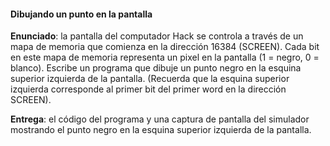 #### Dibujando un punto en la pantalla

**Enunciado**: la pantalla del computador Hack se controla a través de un mapa de memoria que comienza en la dirección 16384 (SCREEN). Cada bit en este mapa de memoria representa un pixel en la pantalla (1 = negro, 0 = blanco). Escribe un programa que dibuje un punto negro en la esquina superior izquierda de la pantalla. (Recuerda que la esquina superior izquierda corresponde al primer bit del primer word en la dirección SCREEN).

**Entrega**: el código del programa y una captura de pantalla del simulador mostrando el punto negro en la esquina superior izquierda de la pantalla.

